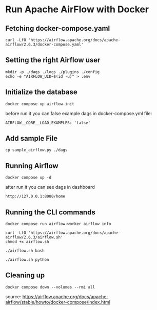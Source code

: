 # Run Apache AirFlow with Docker

## Fetching docker-compose.yaml
```
curl -LfO 'https://airflow.apache.org/docs/apache-airflow/2.6.3/docker-compose.yaml'
```


## Setting the right Airflow user
```
mkdir -p ./dags ./logs ./plugins ./config
echo -e "AIRFLOW_UID=$(id -u)" > .env
```

## Initialize the database
```
docker compose up airflow-init
```


before run it you can false example dags in docker-compose.yml file:
```
AIRFLOW__CORE__LOAD_EXAMPLES: 'false'
```



## Add sample File
```
cp sample_airflow.py ./dags
```

## Running Airflow
```
docker compose up -d 
```

after run it you can see dags in dashboard 
```
http://127.0.0.1:8080/home
```


## Running the CLI commands
```
docker compose run airflow-worker airflow info
```

```
curl -LfO 'https://airflow.apache.org/docs/apache-airflow/2.6.3/airflow.sh'
chmod +x airflow.sh
```


```
./airflow.sh bash
```

```
./airflow.sh python
```


## Cleaning up
```
docker compose down --volumes --rmi all
```



source:
https://airflow.apache.org/docs/apache-airflow/stable/howto/docker-compose/index.html
